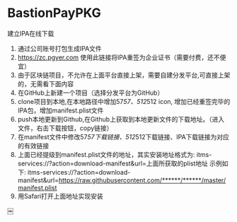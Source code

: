 # BastionPayPKG
建立IPA在线下载

1. 通过公司账号打包生成IPA文件
2. https://zc.pgyer.com 使用此链接将IPA重签为企业证书（需要付费，还不便宜）
3. 由于区块链项目，不允许在上面平台直接上架，需要自建分发平台,可直接上架的，无需看下面内容
4. 在GitHub上新建一个项目（选择分发平台为GitHub）
5. clone项目到本地,在本地路径中增加57*57、512*512 icon, 增加已经重签完毕的IPA包，增加manifest.plist文件
6. push本地更新到Github,在Github上获取到本地更新文件的下载地址。（进入文件，右击下载按钮，copy链接）
7. 在manifest文件中修改57*57下载链接、512*512下载链接、IPA下载链接为对应的有效链接
8. 上面已经提级到manifest.plist文件的地址，其实安装地址格式为:
itms-services://?action=download-manifest&url=上面所获取的plist地址
示例如下:
itms-services://?action=download-manifest&url=https://raw.githubusercontent.com/******/******/master/manifest.plist
9. 用Safari打开上面地址实现安装


￼
